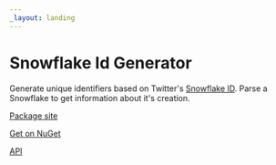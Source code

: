 ```yaml
---
_layout: landing
---
```


# Snowflake Id Generator

Generate unique identifiers based on Twitter's [Snowflake ID](https://en.wikipedia.org/wiki/Snowflake_ID).
Parse a Snowflake to get information about it's creation.

[Package site](https://fenase.github.io/projects/SnowflakeIDGenerator)

[Get on NuGet](https://www.nuget.org/packages/SnowflakeIDGenerator/)

[API](/SnowflakeIDGenerator/api/SnowflakeID.html)

